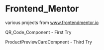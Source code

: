 # Frontend_Mentor
various projects from www.frontendmentor.io

QR_Code_Component - First Try

ProductPreviewCardCompnent - Third Try